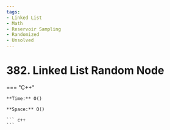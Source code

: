 ```yaml
---
tags:
- Linked List
- Math
- Reservoir Sampling
- Randomized
- Unsolved
---
```



# 382. Linked List Random Node

=== "C++"

    **Time:** O()

    **Space:** O()

    ``` c++
    ```